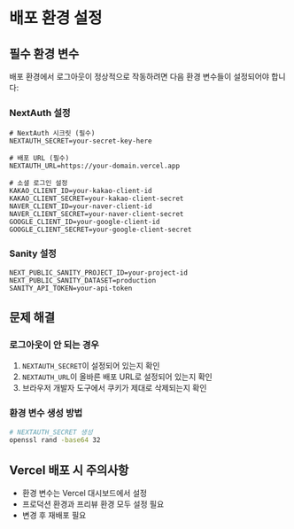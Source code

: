 # 배포 환경 설정

## 필수 환경 변수

배포 환경에서 로그아웃이 정상적으로 작동하려면 다음 환경 변수들이 설정되어야 합니다:

### NextAuth 설정

```env
# NextAuth 시크릿 (필수)
NEXTAUTH_SECRET=your-secret-key-here

# 배포 URL (필수)
NEXTAUTH_URL=https://your-domain.vercel.app

# 소셜 로그인 설정
KAKAO_CLIENT_ID=your-kakao-client-id
KAKAO_CLIENT_SECRET=your-kakao-client-secret
NAVER_CLIENT_ID=your-naver-client-id
NAVER_CLIENT_SECRET=your-naver-client-secret
GOOGLE_CLIENT_ID=your-google-client-id
GOOGLE_CLIENT_SECRET=your-google-client-secret
```

### Sanity 설정

```env
NEXT_PUBLIC_SANITY_PROJECT_ID=your-project-id
NEXT_PUBLIC_SANITY_DATASET=production
SANITY_API_TOKEN=your-api-token
```

## 문제 해결

### 로그아웃이 안 되는 경우

1. `NEXTAUTH_SECRET`이 설정되어 있는지 확인
2. `NEXTAUTH_URL`이 올바른 배포 URL로 설정되어 있는지 확인
3. 브라우저 개발자 도구에서 쿠키가 제대로 삭제되는지 확인

### 환경 변수 생성 방법

```bash
# NEXTAUTH_SECRET 생성
openssl rand -base64 32
```

## Vercel 배포 시 주의사항

- 환경 변수는 Vercel 대시보드에서 설정
- 프로덕션 환경과 프리뷰 환경 모두 설정 필요
- 변경 후 재배포 필요
